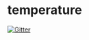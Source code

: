 # temperature

[![Gitter](https://badges.gitter.im/Join%20Chat.svg)](https://gitter.im/Vykook/temperature?utm_source=badge&utm_medium=badge&utm_campaign=pr-badge&utm_content=badge)
